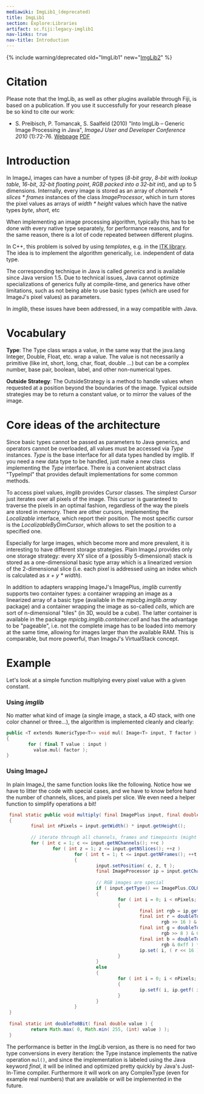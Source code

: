 ```yaml
---
mediawiki: ImgLib1_(deprecated)
title: ImgLib1
section: Explore:Libraries
artifact: sc.fiji:legacy-imglib1
nav-links: true
nav-title: Introduction
---
```


{% include warning/deprecated old="ImgLib1" new="[ImgLib2](/libs/imglib2)" %}

# Citation

Please note that the ImgLib, as well as other plugins available through Fiji, is based on a publication. If you use it successfully for your research please be so kind to cite our work:

-   S. Preibisch, P. Tomancak, S. Saalfeld (2010) "Into ImgLib – Generic Image Processing in Java", *ImageJ User and Developer Conference 2010* (1):72-76. [Webpage](http://imagejconf.tudor.lu/program/workshops/preibisch/start) [PDF](http://fly.mpi-cbg.de/preibisch/pubs/imagejpaper2010.pdf)

# Introduction

In ImageJ, images can have a number of types (*8-bit gray*, *8-bit with lookup table*, *16-bit*, *32-bit floating point*, *RGB packed into a 32-bit int*), and up to 5 dimensions. Internally, every image is stored as an array of *channels \* slices \* frames* instances of the class *ImageProcessor*, which in turn stores the pixel values as arrays of *width \* height* values which have the native types *byte*, *short*, etc

When implementing an image processing algorithm, typically this has to be done with every native type separately, for performance reasons, and for the same reason, there is a lot of code repeated between different plugins.

In C++, this problem is solved by using *templates*, e.g. in the [ITK library](http://www.itk.org/). The idea is to implement the algorithm generically, i.e. independent of data type.

The corresponding technique in Java is called *generics* and is available since Java version 1.5. Due to technical issues, Java cannot optimize specializations of generics fully at compile-time, and generics have other limitations, such as not being able to use basic types (which are used for ImageJ's pixel values) as parameters.

In *imglib*, these issues have been addressed, in a way compatible with Java.

# Vocabulary

<b>Type</b>: The Type class wraps a value, in the same way that the java.lang Integer, Double, Float, etc. wrap a value. The value is not necessarily a primitive (like int, short, long, char, float, double ...) but can be a complex number, base pair, boolean, label, and other non-numerical types.

<b>Outside Strategy</b>: The OutsideStrategy is a method to handle values when requested at a position beyond the boundaries of the image. Typical outside strategies may be to return a constant value, or to mirror the values of the image.

# Core ideas of the architecture

Since basic types cannot be passed as parameters to Java generics, and operators cannot be overloaded, all values must be accessed via *Type* instances. *Type* is the base interface for all data types handled by imglib. If you need a new data type to be handled, just make a new class implementing the *Type* interface. There is a convenient abstract class "TypeImpl" that provides default implementations for some common methods.

To access pixel values, *imglib* provides *Cursor* classes. The simplest *Cursor* just iterates over all pixels of the image. This cursor is guaranteed to traverse the pixels in an optimal fashion, regardless of the way the pixels are stored in memory. There are other cursors, implementing the *Localizable* interface, which report their position. The most specific cursor is the *LocalizableByDimCursor*, which allows to set the position to a specified one.

Especially for large images, which become more and more prevalent, it is interesting to have different storage strategies. Plain ImageJ provides only one storage strategy: every XY slice of a (possibly 5-dimensional) stack is stored as a one-dimensional basic type array which is a linearized version of the 2-dimensional slice (i.e. each pixel is addressed using an index which is calculated as *x + y \* width*).

In addition to adapters wrapping ImageJ's ImagePlus, *imglib* currently supports two container types: a container wrapping an image as a linearized array of a basic type (available in the *mpicbg.imglib.array* package) and a container wrapping the image as so-called *cells*, which are sort of n-dimensional "tiles" (in 3D, would be a cube). The latter container is available in the package *mpicbg.imglib.container.cell* and has the advantage to be "pageable", i.e. not the complete image has to be loaded into memory at the same time, allowing for images larger than the available RAM. This is comparable, but more powerful, than ImageJ's VirtualStack concept.

# Example

Let's look at a simple function multiplying every pixel value with a given constant.

### Using *imglib*

No matter what kind of image (a single image, a stack, a 4D stack, with one color channel or three...), the algorithm is implemented cleanly and clearly:

```cpp
public <T extends NumericType<T>> void mul( Image<T> input, T factor )
{
        for ( final T value : input )
          value.mul( factor );
}

```
### Using ImageJ

In plain ImageJ, the same function looks like the following. Notice how we have to litter the code with special cases, and we have to know before hand the number of channels, slices, and pixels per slice. We even need a helper function to simplify operations a bit!

```java
 final static public void multiply( final ImagePlus input, final double factor )
 {
         final int nPixels = input.getWidth() * input.getHeight();
         
         // iterate through all channels, frames and timepoints (might be just one)
         for ( int c = 1; c <= input.getNChannels(); ++c )
                 for ( int z = 1; z <= input.getNSlices(); ++z )
                         for ( int t = 1; t <= input.getNFrames(); ++t )
                         {
                                 input.setPosition( c, z, t );
                                 final ImageProcessor ip = input.getChannelProcessor();
                                 
                                 // RGB images are special
                                 if ( input.getType() == ImagePlus.COLOR_RGB )
                                 {
                                         for ( int i = 0; i < nPixels; ++i )
                                         {
                                                 final int rgb = ip.get( i );
                                                 final int r = doubleTo8Bit( Math.round( ( (
                                                         rgb >> 16 ) & 0xff ) * factor ) );
                                                 final int g = doubleTo8Bit( Math.round( ( (
                                                         rgb >> 8 ) & 0xff ) * factor ) );
                                                 final int b = doubleTo8Bit( Math.round( (
                                                         rgb & 0xff ) * factor ) );
                                                 ip.set( i, ( r << 16 ) | ( g << 8 ) | b );
                                         }
                                 }
                                 else
                                 {
                                         for ( int i = 0; i < nPixels; ++i )
                                         {
                                                 ip.setf( i, ip.getf( i ) * ( float )factor );
                                         }
                                 }
                         }
 }
 
 final static int doubleTo8Bit( final double value ) {
         return Math.max( 0, Math.min( 255, (int) value ) );
 }
```

The performance is better in the *ImgLib* version, as there is no need for two type conversions in every iteration: the Type instance implements the native operation `mul()`, and since the implementation is labeled using the Java keyword *final*, it will be inlined and optimized pretty quickly by Java's Just-In-Time compiler. Furthermore it will work on any ComplexType (even for example real numbers) that are available or will be implemented in the future.
